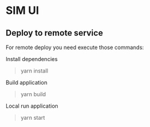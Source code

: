 # SIM UI


## Deploy to remote service

For remote deploy you need execute those commands:


Install dependencies
> yarn install
 
Build application
> yarn build
 
Local run application
> yarn start